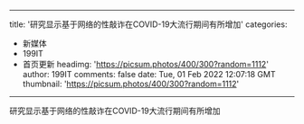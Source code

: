 
---
title: '研究显示基于网络的性敲诈在COVID-19大流行期间有所增加'
categories: 
 - 新媒体
 - 199IT
 - 首页更新
headimg: 'https://picsum.photos/400/300?random=1112'
author: 199IT
comments: false
date: Tue, 01 Feb 2022 12:07:18 GMT
thumbnail: 'https://picsum.photos/400/300?random=1112'
---

<div>   
研究显示基于网络的性敲诈在COVID-19大流行期间有所增加  
</div>
            